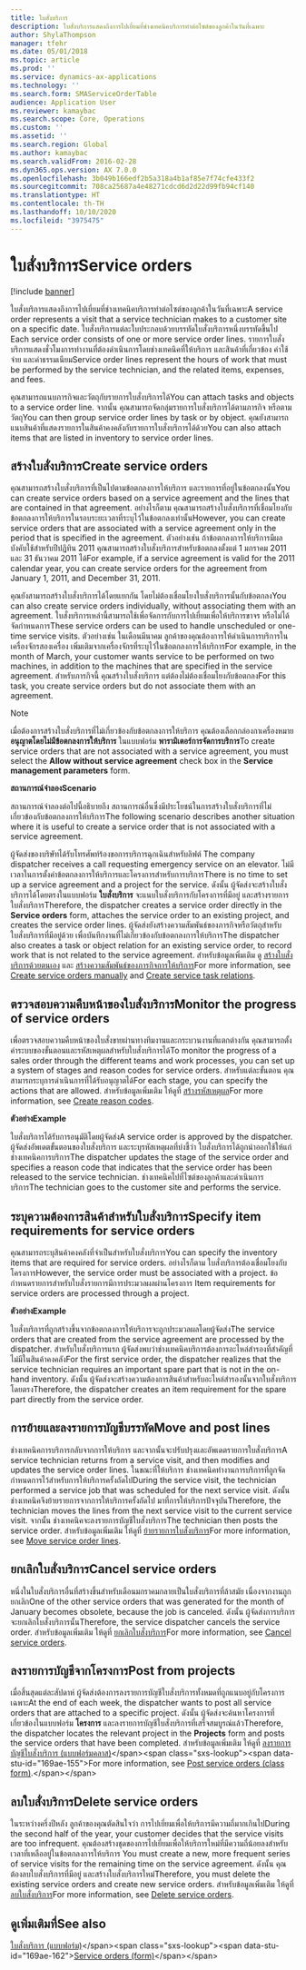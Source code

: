 ```yaml
---
title: ใบสั่งบริการ
description: ใบสั่งบริการแสดงถึงการไปเยี่ยมที่ช่างเทคนิคบริการทำต่อไซต์ของลูกค้าในวันที่เฉพาะ
author: ShylaThompson
manager: tfehr
ms.date: 05/01/2018
ms.topic: article
ms.prod: ''
ms.service: dynamics-ax-applications
ms.technology: ''
ms.search.form: SMAServiceOrderTable
audience: Application User
ms.reviewer: kamaybac
ms.search.scope: Core, Operations
ms.custom: ''
ms.assetid: ''
ms.search.region: Global
ms.author: kamaybac
ms.search.validFrom: 2016-02-28
ms.dyn365.ops.version: AX 7.0.0
ms.openlocfilehash: 3b049b166edf2b5a318a4b1af85e7f74cfe433f2
ms.sourcegitcommit: 708ca25687a4e48271cdcd6d2d22d99fb94cf140
ms.translationtype: HT
ms.contentlocale: th-TH
ms.lasthandoff: 10/10/2020
ms.locfileid: "3975475"
---
```

# <a name="service-orders"></a><span data-ttu-id="169ae-103">ใบสั่งบริการ</span><span class="sxs-lookup"><span data-stu-id="169ae-103">Service orders</span></span>   

[!include [banner](../includes/banner.md)]


<span data-ttu-id="169ae-104">ใบสั่งบริการแสดงถึงการไปเยี่ยมที่ช่างเทคนิคบริการทำต่อไซต์ของลูกค้าในวันที่เฉพาะ</span><span class="sxs-lookup"><span data-stu-id="169ae-104">A service order represents a visit that a service technician makes to a customer site on a specific date.</span></span> <span data-ttu-id="169ae-105">ใบสั่งบริการแต่ละใบประกอบด้วยบรรทัดใบสั่งบริการหนึ่งบรรทัดขึ้นไป </span><span class="sxs-lookup"><span data-stu-id="169ae-105">Each service order consists of one or more service order lines.</span></span> <span data-ttu-id="169ae-106">รายการใบสั่งบริการแสดงชั่วโมงการทำงานที่ต้องดำเนินการโดยช่างเทคนิคที่ให้บริการ และสินค้าที่เกี่ยวข้อง ค่าใช้จ่าย และค่าธรรมเนียม</span><span class="sxs-lookup"><span data-stu-id="169ae-106">Service order lines represent the hours of work that must be performed by the service technician, and the related items, expenses, and fees.</span></span>

<span data-ttu-id="169ae-107">คุณสามารถแนบภารกิจและวัตถุกับรายการใบสั่งบริการได้</span><span class="sxs-lookup"><span data-stu-id="169ae-107">You can attach tasks and objects to a service order line.</span></span> <span data-ttu-id="169ae-108">จากนั้น คุณสามารถจัดกลุ่มรายการใบสั่งบริการได้ตามภารกิจ หรือตามวัตถุ</span><span class="sxs-lookup"><span data-stu-id="169ae-108">You can then group service order lines by task or by object.</span></span> <span data-ttu-id="169ae-109">คุณยังสามารถแนบสินค้าที่แสดงรายการในสินค้าคงคลังกับรายการใบสั่งบริการได้ด้วย</span><span class="sxs-lookup"><span data-stu-id="169ae-109">You can also attach items that are listed in inventory to service order lines.</span></span>

## <a name="create-service-orders"></a><span data-ttu-id="169ae-110">สร้างใบสั่งบริการ</span><span class="sxs-lookup"><span data-stu-id="169ae-110">Create service orders</span></span>

<span data-ttu-id="169ae-111">คุณสามารถสร้างใบสั่งบริการที่เป็นไปตามข้อตกลงการให้บริการ และรายการที่อยู่ในข้อตกลงนั้น</span><span class="sxs-lookup"><span data-stu-id="169ae-111">You can create service orders based on a service agreement and the lines that are contained in that agreement.</span></span> <span data-ttu-id="169ae-112">อย่างไรก็ตาม คุณสามารถสร้างใบสั่งบริการที่เชื่อมโยงกับข้อตกลงการให้บริการในรอบระยะเวลาที่ระบุไว้ในข้อตกลงเท่านั้น</span><span class="sxs-lookup"><span data-stu-id="169ae-112">However, you can create service orders that are associated with a service agreement only in the period that is specified in the agreement.</span></span> <span data-ttu-id="169ae-113">ตัวอย่างเช่น ถ้าข้อตกลงการให้บริการมีผลบังคับใช้สำหรับปีปฏิทิน 2011 คุณสามารถสร้างใบสั่งบริการสำหรับข้อตกลงตั้งแต่ 1 มกราคม 2011 และ 31 ธันวาคม 2011 ได้</span><span class="sxs-lookup"><span data-stu-id="169ae-113">For example, if a service agreement is valid for the 2011 calendar year, you can create service orders for the agreement from January 1, 2011, and December 31, 2011.</span></span>

<span data-ttu-id="169ae-114">คุณยังสามารถสร้างใบสั่งบริการได้โดยแยกกัน โดยไม่ต้องเชื่อมโยงใบสั่งบริการนั้นกับข้อตกลง</span><span class="sxs-lookup"><span data-stu-id="169ae-114">You can also create service orders individually, without associating them with an agreement.</span></span> <span data-ttu-id="169ae-115">ใบสั่งบริการเหล่านี้สามารถใช้เพื่อจัดการกับการไปเยี่ยมเพื่อให้บริการขาจร หรือไม่ได้จัดกำหนดการ</span><span class="sxs-lookup"><span data-stu-id="169ae-115">These service orders can be used to handle unscheduled or one-time service visits.</span></span> <span data-ttu-id="169ae-116">ตัวอย่างเช่น ในเดือนมีนาคม ลูกค้าของคุณต้องการให้ดำเนินการบริการในเครื่องจักรสองเครื่อง เพิ่มเติมจากเครื่องจักรที่ระบุไว้ในข้อตกลงการให้บริการ</span><span class="sxs-lookup"><span data-stu-id="169ae-116">For example, in the month of March, your customer wants service to be performed on two machines, in addition to the machines that are specified in the service agreement.</span></span> <span data-ttu-id="169ae-117">สำหรับภารกิจนี้ คุณสร้างใบสั่งบริการ แต่ต้องไม่ต้องเชื่อมโยงกับข้อตกลง</span><span class="sxs-lookup"><span data-stu-id="169ae-117">For this task, you create service orders but do not associate them with an agreement.</span></span>


> [!NOTE]
> <P><span data-ttu-id="169ae-118">เมื่อต้องการสร้างใบสั่งบริการที่ไม่เกี่ยวข้องกับข้อตกลงการให้บริการ คุณต้องเลือกกล่องกาเครื่องหมาย <STRONG>อนุญาตโดยไม่มีข้อตกลงการให้บริการ</STRONG> ในแบบฟอร์ม <STRONG>พารามิเตอร์การจัดการบริการ</STRONG></span><span class="sxs-lookup"><span data-stu-id="169ae-118">To create service orders that are not associated with a service agreement, you must select the <STRONG>Allow without service agreement</STRONG> check box in the <STRONG>Service management parameters</STRONG> form.</span></span></P>

<span data-ttu-id="169ae-119">**สถานการณ์จำลอง**</span><span class="sxs-lookup"><span data-stu-id="169ae-119">**Scenario**</span></span>

<span data-ttu-id="169ae-120">สถานการณ์จำลองต่อไปนี้อธิบายถึง สถานการณ์อื่นซึ่งมีประโยชน์ในการสร้างใบสั่งบริการที่ไม่เกี่ยวข้องกับข้อตกลงการให้บริการ</span><span class="sxs-lookup"><span data-stu-id="169ae-120">The following scenario describes another situation where it is useful to create a service order that is not associated with a service agreement.</span></span>

<span data-ttu-id="169ae-121">ผู้จัดส่งของบริษัทได้รับโทรศัพท์ร้องขอการบริการฉุกเฉินสำหรับลิฟต์ </span><span class="sxs-lookup"><span data-stu-id="169ae-121">The company dispatcher receives a call requesting emergency service on an elevator.</span></span> <span data-ttu-id="169ae-122">ไม่มีเวลาในการตั้งค่าข้อตกลงการให้บริการและโครงการสำหรับการบริการ</span><span class="sxs-lookup"><span data-stu-id="169ae-122">There is no time to set up a service agreement and a project for the service.</span></span> <span data-ttu-id="169ae-123">ดังนั้น ผู้จัดส่งจะสร้างใบสั่งบริการได้โดยตรงในแบบฟอร์ม **ใบสั่งบริการ** จะแนบใบสั่งบริการกับโครงการที่มีอยู่ และสร้างรายการใบสั่งบริการ</span><span class="sxs-lookup"><span data-stu-id="169ae-123">Therefore, the dispatcher creates a service order directly in the **Service orders** form, attaches the service order to an existing project, and creates the service order lines.</span></span> <span data-ttu-id="169ae-124">ผู้จัดส่งยังสร้างความสัมพันธ์ของภารกิจหรือวัตถุสำหรับใบสั่งบริการที่มีอยู่ด้วย เพื่อบันทึกงานที่ไม่เกี่ยวข้องกับข้อตกลงการให้บริการ</span><span class="sxs-lookup"><span data-stu-id="169ae-124">The dispatcher also creates a task or object relation for an existing service order, to record work that is not related to the service agreement.</span></span> <span data-ttu-id="169ae-125">สำหรับข้อมูลเพิ่มเติม ดู [สร้างใบสั่งบริการด้วยตนเอง](create-service-orders-manually.md) และ [สร้างความสัมพันธ์ของภารกิจการให้บริการ](create-service-task-relations.md)</span><span class="sxs-lookup"><span data-stu-id="169ae-125">For more information, see [Create service orders manually](create-service-orders-manually.md) and [Create service task relations](create-service-task-relations.md).</span></span>

## <a name="monitor-the-progress-of-service-orders"></a><span data-ttu-id="169ae-126">ตรวจสอบความคืบหน้าของใบสั่งบริการ</span><span class="sxs-lookup"><span data-stu-id="169ae-126">Monitor the progress of service orders</span></span>

<span data-ttu-id="169ae-127">เพื่อตรวจสอบความคืบหน้าของใบสั่งขายผ่านทางทีมงานและกระบวนงานที่แตกต่างกัน คุณสามารถตั้งค่าระบบของขั้นตอนและรหัสเหตุผลสำหรับใบสั่งบริการได้</span><span class="sxs-lookup"><span data-stu-id="169ae-127">To monitor the progress of a sales order through the different teams and work processes, you can set up a system of stages and reason codes for service orders.</span></span> <span data-ttu-id="169ae-128">สำหรับแต่ละขั้นตอน คุณสามารถระบุการดำเนินการที่ได้รับอนุญาตได้</span><span class="sxs-lookup"><span data-stu-id="169ae-128">For each stage, you can specify the actions that are allowed.</span></span> <span data-ttu-id="169ae-129">สำหรับข้อมูลเพิ่มเติม ให้ดูที่ [สร้างรหัสเหตุผล](create-reason-codes.md)</span><span class="sxs-lookup"><span data-stu-id="169ae-129">For more information, see [Create reason codes](create-reason-codes.md).</span></span>

<span data-ttu-id="169ae-130">**ตัวอย่าง**</span><span class="sxs-lookup"><span data-stu-id="169ae-130">**Example**</span></span>

<span data-ttu-id="169ae-131">ใบสั่งบริการได้รับการอนุมัติโดยผู้จัดส่ง</span><span class="sxs-lookup"><span data-stu-id="169ae-131">A service order is approved by the dispatcher.</span></span> <span data-ttu-id="169ae-132">ผู้จัดส่งอัพเดตขั้นตอนของใบสั่งบริการ และระบุรหัสเหตุผลที่บ่งชี้ว่า ใบสั่งบริการได้ถูกนำออกใช้ให้แก่ช่างเทคนิคการบริการ</span><span class="sxs-lookup"><span data-stu-id="169ae-132">The dispatcher updates the stage of the service order and specifies a reason code that indicates that the service order has been released to the service technician.</span></span> <span data-ttu-id="169ae-133">ช่างเทคนิคไปที่ไซต์ของลูกค้าและดำเนินการบริการ</span><span class="sxs-lookup"><span data-stu-id="169ae-133">The technician goes to the customer site and performs the service.</span></span>

## <a name="specify-item-requirements-for-service-orders"></a><span data-ttu-id="169ae-134">ระบุความต้องการสินค้าสำหรับใบสั่งบริการ</span><span class="sxs-lookup"><span data-stu-id="169ae-134">Specify item requirements for service orders</span></span>

<span data-ttu-id="169ae-135">คุณสามารถระบุสินค้าคงคลังที่จำเป็นสำหรับใบสั่งบริการ</span><span class="sxs-lookup"><span data-stu-id="169ae-135">You can specify the inventory items that are required for service orders.</span></span> <span data-ttu-id="169ae-136">อย่างไรก็ตาม ใบสั่งบริการต้องเชื่อมโยงกับโครงการ</span><span class="sxs-lookup"><span data-stu-id="169ae-136">However, the service order must be associated with a project.</span></span> <span data-ttu-id="169ae-137">ข้อกำหนดรายการสำหรับใบสั่งรายการมีการประมวลผลผ่านโครงการ </span><span class="sxs-lookup"><span data-stu-id="169ae-137">Item requirements for service orders are processed through a project.</span></span> 

<span data-ttu-id="169ae-138">**ตัวอย่าง**</span><span class="sxs-lookup"><span data-stu-id="169ae-138">**Example**</span></span>

<span data-ttu-id="169ae-139">ใบสั่งบริการที่ถูกสร้างขึ้นจากข้อตกลงการให้บริการจะถูกประมวลผลโดยผู้จัดส่ง</span><span class="sxs-lookup"><span data-stu-id="169ae-139">The service orders that are created from the service agreement are processed by the dispatcher.</span></span> <span data-ttu-id="169ae-140">สำหรับใบสั่งบริการแรก ผู้จัดส่งพบว่าช่างเทคนิคบริการต้องการอะไหล่สำรองที่สำคัญที่ไม่มีในสินค้าคงคลัง</span><span class="sxs-lookup"><span data-stu-id="169ae-140">For the first service order, the dispatcher realizes that the service technician requires an important spare part that is not in the on-hand inventory.</span></span> <span data-ttu-id="169ae-141">ดังนั้น ผู้จัดส่งจะสร้างความต้องการสินค้าสำหรับอะไหล่สำรองนั้นจากใบสั่งบริการโดยตรง</span><span class="sxs-lookup"><span data-stu-id="169ae-141">Therefore, the dispatcher creates an item requirement for the spare part directly from the service order.</span></span>

## <a name="move-and-post-lines"></a><span data-ttu-id="169ae-142">การย้ายและลงรายการบัญชีบรรทัด</span><span class="sxs-lookup"><span data-stu-id="169ae-142">Move and post lines</span></span>

<span data-ttu-id="169ae-143">ช่างเทคนิคการบริการกลับจากการให้บริการ และจากนั้นจะปรับปรุงและอัพเดตรายการใบสั่งบริการ</span><span class="sxs-lookup"><span data-stu-id="169ae-143">A service technician returns from a service visit, and then modifies and updates the service order lines.</span></span> <span data-ttu-id="169ae-144">ในขณะที่ให้บริการ ช่างเทคนิคทำงานการบริการที่ถูกจัดกำหนดการไว้สำหรับการให้บริการครั้งถัดไป</span><span class="sxs-lookup"><span data-stu-id="169ae-144">During the service visit, the technician performed a service job that was scheduled for the next service visit.</span></span> <span data-ttu-id="169ae-145">ดังนั้น ช่างเทคนิคจึงย้ายรายการจากการให้บริการครั้งถัดไป มาที่การให้บริการปัจจุบัน</span><span class="sxs-lookup"><span data-stu-id="169ae-145">Therefore, the technician moves the lines from the next service visit to the current service visit.</span></span> <span data-ttu-id="169ae-146">จากนั้น ช่างเทคนิคจะลงรายการบัญชีใบสั่งบริการ</span><span class="sxs-lookup"><span data-stu-id="169ae-146">The technician then posts the service order.</span></span> <span data-ttu-id="169ae-147">สำหรับข้อมูลเพิ่มเติม ให้ดูที่ [ย้ายรายการใบสั่งบริการ](move-service-order-lines.md)</span><span class="sxs-lookup"><span data-stu-id="169ae-147">For more information, see [Move service order lines](move-service-order-lines.md).</span></span>

## <a name="cancel-service-orders"></a><span data-ttu-id="169ae-148">ยกเลิกใบสั่งบริการ</span><span class="sxs-lookup"><span data-stu-id="169ae-148">Cancel service orders</span></span>

<span data-ttu-id="169ae-149">หนึ่งในใบสั่งบริการอื่นที่สร้างขึ้นสำหรับเดือนมกราคมกลายเป็นใบสั่งบริการที่ล้าสมัย เนื่องจากงานถูกยกเลิก</span><span class="sxs-lookup"><span data-stu-id="169ae-149">One of the other service orders that was generated for the month of January becomes obsolete, because the job is canceled.</span></span> <span data-ttu-id="169ae-150">ดังนั้น ผู้จัดส่งการบริการจะยกเลิกใบสั่งบริการนั้น</span><span class="sxs-lookup"><span data-stu-id="169ae-150">Therefore, the service dispatcher cancels the service order.</span></span> <span data-ttu-id="169ae-151">สำหรับข้อมูลเพิ่มเติม ให้ดูที่ [ยกเลิกใบสั่งบริการ](cancel-service-orders.md)</span><span class="sxs-lookup"><span data-stu-id="169ae-151">For more information, see [Cancel service orders](cancel-service-orders.md).</span></span>

## <a name="post-from-projects"></a><span data-ttu-id="169ae-152">ลงรายการบัญชีจากโครงการ</span><span class="sxs-lookup"><span data-stu-id="169ae-152">Post from projects</span></span>

<span data-ttu-id="169ae-153">เมื่อสิ้นสุดแต่ละสัปดาห์ ผู้จัดส่งต้องการลงรายการบัญชีใบสั่งบริการทั้งหมดที่ถูกแนบอยู่กับโครงการเฉพาะ</span><span class="sxs-lookup"><span data-stu-id="169ae-153">At the end of each week, the dispatcher wants to post all service orders that are attached to a specific project.</span></span> <span data-ttu-id="169ae-154">ดังนั้น ผู้จัดส่งจะค้นหาโครงการที่เกี่ยวข้องในแบบฟอร์ม **โครงการ** และลงรายการบัญชีใบสั่งบริการที่เสร็จสมบูรณ์แล้ว</span><span class="sxs-lookup"><span data-stu-id="169ae-154">Therefore, the dispatcher locates the relevant project in the **Projects** form and posts the service orders that have been completed.</span></span> <span data-ttu-id="169ae-155">สำหรับข้อมูลเพิ่มเติม ให้ดูที่ [ลงรายการบัญชีใบสั่งบริการ (แบบฟอร์มคลาส)](https://technet.microsoft.com/library/aa574685\(v=ax.60\))</span><span class="sxs-lookup"><span data-stu-id="169ae-155">For more information, see [Post service orders (class form)](https://technet.microsoft.com/library/aa574685\(v=ax.60\)).</span></span>

## <a name="delete-service-orders"></a><span data-ttu-id="169ae-156">ลบใบสั่งบริการ</span><span class="sxs-lookup"><span data-stu-id="169ae-156">Delete service orders</span></span>

<span data-ttu-id="169ae-157">ในระหว่างครึ่งปีหลัง ลูกค้าของคุณตัดสินใจว่า การไปเยี่ยมเพื่อให้บริการมีความถี่มากเกินไป</span><span class="sxs-lookup"><span data-stu-id="169ae-157">During the second half of the year, your customer decides that the service visits are too infrequent.</span></span> <span data-ttu-id="169ae-158">คุณต้องสร้างชุดของการไปเยี่ยมเพื่อให้บริการใหม่ที่มีความถี่น้อยลงสำหรับเวลาที่เหลืออยู่ในข้อตกลงการให้บริการ </span><span class="sxs-lookup"><span data-stu-id="169ae-158">You must create a new, more frequent series of service visits for the remaining time on the service agreement.</span></span> <span data-ttu-id="169ae-159">ดังนั้น คุณต้องลบใบสั่งบริการที่มีอยู่ และสร้างใบสั่งบริการใหม่</span><span class="sxs-lookup"><span data-stu-id="169ae-159">Therefore, you must delete the existing service orders and create new service orders.</span></span> <span data-ttu-id="169ae-160">สำหรับข้อมูลเพิ่มเติม ให้ดูที่ [ลบใบสั่งบริการ](delete-service-orders.md)</span><span class="sxs-lookup"><span data-stu-id="169ae-160">For more information, see [Delete service orders](delete-service-orders.md).</span></span>

## <a name="see-also"></a><span data-ttu-id="169ae-161">ดูเพิ่มเติมที่</span><span class="sxs-lookup"><span data-stu-id="169ae-161">See also</span></span>

<span data-ttu-id="169ae-162">[ใบสั่งบริการ (แบบฟอร์ม)](https://technet.microsoft.com/library/aa554361\(v=ax.60\))</span><span class="sxs-lookup"><span data-stu-id="169ae-162">[Service orders (form)](https://technet.microsoft.com/library/aa554361\(v=ax.60\))</span></span>

  



